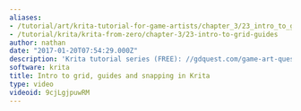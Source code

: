```yaml
---
aliases:
- /tutorial/art/krita-tutorial-for-game-artists/chapter_3/23_intro_to_grid_guides_and_snapping_in_krita
- /tutorial/krita/krita-from-zero/chapter-3/23-intro-to-grid-guides
author: nathan
date: "2017-01-20T07:54:29.000Z"
description: 'Krita tutorial series (FREE): //gdquest.com/game-art-quest/volume-1/krita-tutorial-for-game-artists/'
software: krita
title: Intro to grid, guides and snapping in Krita
type: video
videoid: 9cjLgjpuwRM
---
```

